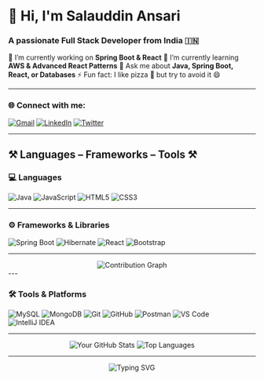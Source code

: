 # 👋 Hi, I'm Salauddin Ansari  
### A passionate Full Stack Developer from India 🇮🇳  

🔭 I’m currently working on **Spring Boot & React** 🌱 I’m currently learning **AWS & Advanced React Patterns** 💬 Ask me about **Java, Spring Boot, React, or Databases** ⚡ Fun fact: I like pizza 🍕 but try to avoid it 😄  

---

### 🌐 Connect with me:
[![Gmail](https://img.shields.io/badge/Gmail-D14836?style=for-the-badge&logo=gmail&logoColor=white)](mailto:yourmail@gmail.com) 
[![LinkedIn](https://img.shields.io/badge/LinkedIn-0A66C2?style=for-the-badge&logo=linkedin&logoColor=white)](https://linkedin.com/in/your-linkedin)
[![Twitter](https://img.shields.io/badge/Twitter-1DA1F2?style=for-the-badge&logo=twitter&logoColor=white)](https://twitter.com/your-twitter) 

---

## ⚒️ Languages – Frameworks – Tools ⚒️

### 💻 Languages
![Java](https://img.shields.io/badge/Java-ED8B00?style=for-the-badge&logo=openjdk&logoColor=white)
![JavaScript](https://img.shields.io/badge/JavaScript-F7DF1E?style=for-the-badge&logo=javascript&logoColor=black)
![HTML5](https://img.shields.io/badge/HTML5-E34F26?style=for-the-badge&logo=html5&logoColor=white)
![CSS3](https://img.shields.io/badge/CSS3-1572B6?style=for-the-badge&logo=css3&logoColor=white)

---

### ⚙️ Frameworks & Libraries
![Spring Boot](https://img.shields.io/badge/Spring%20Boot-6DB33F?style=for-the-badge&logo=springboot&logoColor=white)
![Hibernate](https://img.shields.io/badge/Hibernate-59666C?style=for-the-badge&logo=hibernate&logoColor=white)
![React](https://img.shields.io/badge/React-20232A?style=for-the-badge&logo=react&logoColor=61DAFB)
![Bootstrap](https://img.shields.io/badge/Bootstrap-563D7C?style=for-the-badge&logo=bootstrap&logoColor=white)

---

<div align="center">
  <img src="https://github-profile-summary-cards.vercel.app/api/cards/profile-details?username=AnsariSalauddin&theme=dark" alt="Contribution Graph" />
</div>
---

### 🛠️ Tools & Platforms
![MySQL](https://img.shields.io/badge/MySQL-4479A1?style=for-the-badge&logo=mysql&logoColor=white)
![MongoDB](https://img.shields.io/badge/MongoDB-4EA94B?style=for-the-badge&logo=mongodb&logoColor=white)
![Git](https://img.shields.io/badge/Git-F05032?style=for-the-badge&logo=git&logoColor=white)
![GitHub](https://img.shields.io/badge/GitHub-181717?style=for-the-badge&logo=github&logoColor=white)
![Postman](https://img.shields.io/badge/Postman-FF6C37?style=for-the-badge&logo=postman&logoColor=white)
![VS Code](https://img.shields.io/badge/VS%20Code-0078D4?style=for-the-badge&logo=visual-studio-code&logoColor=white)
![IntelliJ IDEA](https://img.shields.io/badge/IntelliJ%20IDEA-000000?style=for-the-badge&logo=intellij-idea&logoColor=white)

---

<div align="center">
  <img src="https://github-readme-stats.vercel.app/api?username=AnsariSalauddin&show_icons=true&theme=dark" alt="Your GitHub Stats" />
  <img src="https://github-readme-stats.vercel.app/api/top-langs/?username=AnsariSalauddin&layout=compact&theme=dark" alt="Top Languages" />
</div>

---

<div align="center">
  <img src="https://readme-typing-svg.herokuapp.com/?font=Righteous&size=25&center=true&vCenter=true&width=500&height=70&duration=4000&lines=Thanks+for+checking+out+my+profile!%3BLet's+build+something+great+together!" alt="Typing SVG" />
</div>
